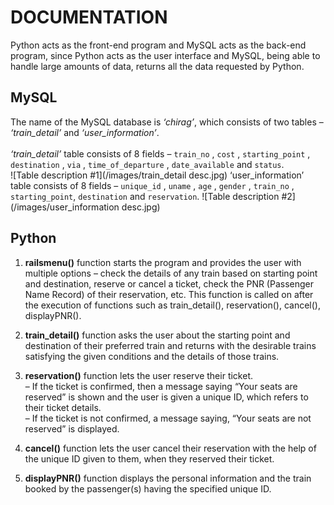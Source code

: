 # DOCUMENTATION
Python acts as the front-end program and MySQL acts as the back-end program, since Python acts as the user interface and MySQL, being able to handle large amounts of data, returns all the data requested by Python.
## MySQL
The name of the MySQL database is *‘chirag’*, which consists of two tables – *‘train_detail’* and *‘user_information’*.\
\
*‘train_detail’* table consists of 8 fields – 
`train_no` , `cost` , `starting_point` , `destination` , `via` , `time_of_departure` , `date_available` and `status`. \
![Table description #1](/images/train_detail desc.jpg)
‘user_information’ table consists of 8 fields – 
`unique_id` , `uname` , `age` , `gender` , `train_no` , `starting_point`, `destination` and `reservation`.
![Table description #2](/images/user_information desc.jpg)
## Python
1. **railsmenu()** function starts the program and provides the user with multiple options – check the details of any train based on starting point and destination, reserve or cancel a ticket, check the PNR (Passenger Name Record) of their reservation, etc. This function is called on after the execution of functions such as train_detail(), reservation(), cancel(), displayPNR(). 

2. **train_detail()** function asks the user about the starting point and destination of their preferred train and returns with the desirable trains satisfying the given conditions and the details of those trains. 

3. **reservation()** function lets the user reserve their ticket. \
    – If the ticket is confirmed, then a message saying “Your seats are reserved” is shown and the user is given a unique ID, which refers to their ticket details. \
    – If the ticket is not confirmed, a message saying, “Your seats are not reserved” is displayed. 

4. **cancel()** function lets the user cancel their reservation with the help of the unique ID given to them, when they reserved their ticket. 

5. **displayPNR()** function displays the personal information and the train booked by the passenger(s) having the specified unique ID. 

